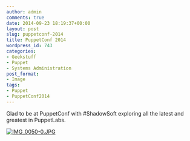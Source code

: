 ```yaml
---
author: admin
comments: true
date: 2014-09-23 18:19:37+00:00
layout: post
slug: puppetconf-2014
title: PuppetConf 2014
wordpress_id: 743
categories:
- Geekstuff
- Puppet
- Systems Administration
post_format:
- Image
tags:
- Puppet
- PuppetConf2014
---
```


Glad to be at PuppetConf with #ShadowSoft exploring all the latest and greatest in PuppetLabs.

[![IMG_0050-0.JPG](http://questy.org/wp-content/uploads/2014/09/IMG_0050-0.jpg)](http://questy.org/wp-content/uploads/2014/09/IMG_0050-0.jpg)

